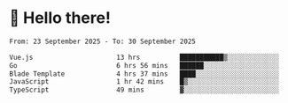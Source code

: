 # 👋 Hello there!

<!--START_SECTION:waka-->

```txt
From: 23 September 2025 - To: 30 September 2025

Vue.js                     13 hrs          ███████████▒░░░░░░░░░░░░░   45.48 %
Go                         6 hrs 56 mins   ██████░░░░░░░░░░░░░░░░░░░   24.28 %
Blade Template             4 hrs 37 mins   ████░░░░░░░░░░░░░░░░░░░░░   16.17 %
JavaScript                 1 hr 42 mins    █▒░░░░░░░░░░░░░░░░░░░░░░░   05.99 %
TypeScript                 49 mins         ▓░░░░░░░░░░░░░░░░░░░░░░░░   02.87 %
```

<!--END_SECTION:waka-->
